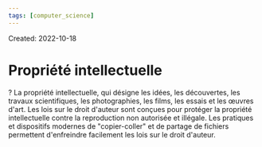```yaml
---
tags: [computer_science] 
---
```

Created: 2022-10-18

# Propriété intellectuelle

?
La propriété intellectuelle, qui désigne les idées, les découvertes, les travaux scientifiques, les photographies, les films, les essais et les œuvres d'art. Les lois sur le droit d'auteur sont conçues pour protéger la propriété intellectuelle contre la reproduction non autorisée et illégale. Les pratiques et dispositifs modernes de "copier-coller" et de partage de fichiers permettent d'enfreindre facilement les lois sur le droit d'auteur.
<!--SR:!2023-06-14,145,250-->